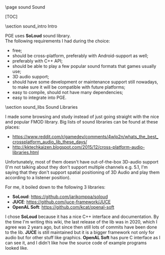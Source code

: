 \page sound Sound

[TOC]

\section sound_intro Intro

PGE uses **SoLoud** sound library.  
The following requirements I had during the choice:
 - free;
 - should be cross-platform, preferably with Android-support as well;
 - preferably with C++ API;
 - should be able to play a few popular sound formats that games usually use;
 - 3D audio support;
 - should have some development or maintenance support still nowadays, to make sure it will be compatible with future platforms;
 - easy to compile, should not have many dependencies;
 - easy to integrate into PGE.
 
\section sound_libs Sound Libraries

I made some browsing and study instead of just going straight with the nice and popular FMOD library. 
Big lists of sound libraries can be found at these places:
 - https://www.reddit.com/r/gamedev/comments/4wlp2n/whats_the_best_crossplatform_audio_lib_these_days/
 - http://kktechkaizen.blogspot.com/2015/12/cross-platform-audio-libraries.html
 
Unfortunately, most of them doesn't have out-of-the-box 3D-audio support (I'm not talking about they don't support multiple channels e.g. 5.1, I'm saying that they don't support spatial positioning of 3D Audio and play them according to a listener position).

For me, it boiled down to the following 3 libraries:
 - **SoLoud**: https://github.com/jarikomppa/soloud
 - **JUCE**: https://github.com/juce-framework/JUCE
 - **OpenAL Soft**: https://github.com/kcat/openal-soft

I chose **SoLoud** because it has a nice C++ interface and documentation. By the time I'm writing this wiki, the last release of the lib was in 2020, which I agree was 2 years ago, but since then still lots of commits have been done to the lib.
**JUCE** is still maintained but it is a bigger framework not only for audio but for other stuff like graphics. 
**OpenAL Soft** has pure C interface as I can see it, and I didn't like how the source code of example programs looked like.